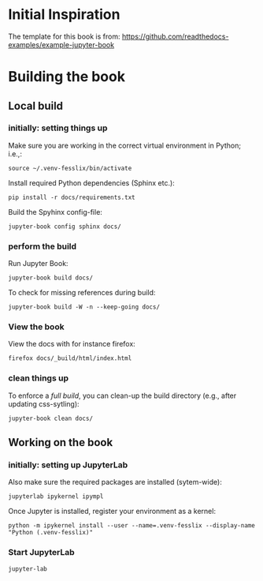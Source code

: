 # Initial Inspiration

The template for this book is from:
https://github.com/readthedocs-examples/example-jupyter-book


# Building the book

## Local build

### initially: setting things up
Make sure you are working in the correct virtual environment in Python; i.e.,:
```
source ~/.venv-fesslix/bin/activate
```

Install required Python dependencies (Sphinx etc.):
```
pip install -r docs/requirements.txt
```

Build the Spyhinx config-file:
```
jupyter-book config sphinx docs/
```

### perform the build

Run Jupyter Book:
```
jupyter-book build docs/
```
To check for missing references during build:
```
jupyter-book build -W -n --keep-going docs/
```

### View the book

View the docs with for instance firefox:
```
firefox docs/_build/html/index.html
```

### clean things up

To enforce a *full build*, you can clean-up the build directory (e.g., after updating css-sytling):
```
jupyter-book clean docs/
```


## Working on the book

### initially: setting up JupyterLab

Also make sure the required packages are installed (sytem-wide):
```
jupyterlab ipykernel ipympl
```

Once Jupyter is installed, register your environment as a kernel:
```
python -m ipykernel install --user --name=.venv-fesslix --display-name "Python (.venv-fesslix)"
```

### Start JupyterLab
```
jupyter-lab
```



